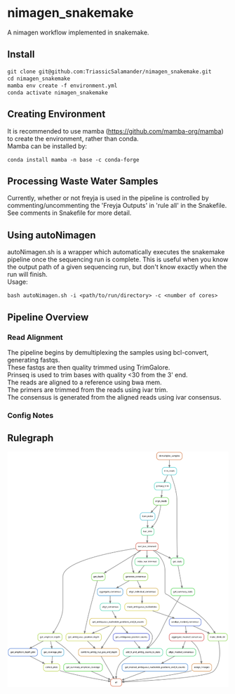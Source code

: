 # nimagen_snakemake
A nimagen workflow implemented in snakemake.

## Install
```
git clone git@github.com:TriassicSalamander/nimagen_snakemake.git
cd nimagen_snakemake
mamba env create -f environment.yml
conda activate nimagen_snakemake
```

## Creating Environment
It is recommended to use mamba (https://github.com/mamba-org/mamba) to create the environment, rather than conda.<br/>
Mamba can be installed by:
```
conda install mamba -n base -c conda-forge
```

## Processing Waste Water Samples
Currently, whether or not freyja is used in the pipeline is controlled by commenting/uncommenting the 'Freyja Outputs' in 'rule all' in the Snakefile. <br/>
See comments in Snakefile for more detail.


## Using autoNimagen
autoNimagen.sh is a wrapper which automatically executes the snakemake pipeline once the sequencing run is complete.
This is useful when you know the output path of a given sequencing run, but don't know exactly when the run will finish.<br/>
Usage:
```
bash autoNimagen.sh -i <path/to/run/directory> -c <number of cores>
```


## Pipeline Overview
### Read Alignment
The pipeline begins by demultiplexing the samples using bcl-convert, generating fastqs. <br/>
These fastqs are then quality trimmed using TrimGalore. <br/>
Prinseq is used to trim bases with quality <30 from the 3' end. <br/>
The reads are aligned to a reference using bwa mem. <br/>
The primers are trimmed from the reads using ivar trim. <br/>
The consensus is generated from the aligned reads using ivar consensus. <br/>



### Config Notes



## Rulegraph
![Alt text](documentation/rulegraph.svg "Rulegraph")
